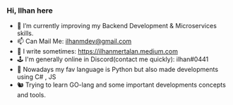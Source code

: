 ### Hi, Ilhan here

- 🌱 I’m currently improving my Backend Development & Microservices skills.
- 📫 Can Mail Me: ilhanmdev@gmail.com
- 📝 I write sometimes: https://ilhanmertalan.medium.com
- 🕹️ I'm generally online in Discord(contact me quickly): ilhan#0441
- 🐍 Nowadays my fav language is Python but also made developments using C# , JS
- 🐿 Trying to learn GO-lang and some important developments concepts and tools.

